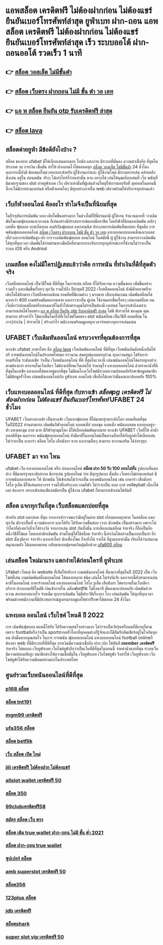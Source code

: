 # แอพสล็อต เครดิตฟรี ไม่ต้องฝากก่อน ไม่ต้องแชร์ ยืนยันเบอร์โทรศัพท์ล่าสุด ยูฟ่าเบท ฝาก-ถอน **แอพสล็อต เครดิตฟรี ไม่ต้องฝากก่อน ไม่ต้องแชร์ ยืนยันเบอร์โทรศัพท์ล่าสุด** เร็ว ระบบออโต้ ฝาก-ถอนออโต้ รวดเร็ว 1 นาที

## 👉 [สล็อต วอลเล็ต ไม่มีขั้นต่ํา](https://member.mabet.net/?action=login)
## 👉 [สล็อต เว็บตรง ฝากถอน ไม่มี ขั้น ต่ํา วอ เลท](https://mabet.net/)
## 👉 [แอ พ สล็อต ยืนยัน otp รับเครดิตฟรี ล่าสุด](https://mabet.net/register/)
## 👉 [สล็อต lava](https://mabet.net/credit-free-50/)

## สล็อตค่ายยูฟ่า มีข้อดียังไงบ้าง ?
สล็อต ของค่าย ufabet มีให้เลือกเล่นมากมาย โบนัส แตกง่าย มีระบบที่มั่นคง  ความน่าเชื่อถือ ที่สุดในประเทศ  งบ การเงิน  เชื่อมั่น   ทำให้ ฝากถอนไวได้ตลอดทุก [สล็อต วอลเล็ต ไม่มีขั้นต่ํา](https://mabet.net/) 24 ชั่วโมง นอกจากนี้ยังมี ข้อเสนอใหม่ เยอะแยะสำหรับ ผู้ใช้งานเก่าและ ผู้ใช้งานใหม่ มีระบบการเล่น  คล้ายคลึง  นั่งเล่น อยู่ใน บ่อนพนัน จริงๆ ได้เท่าไหร่ก็จ่ายเท่านั้น หาก อยากได้ เล่นให้คุณเลือกเล่นที่ เว็บ พนันที่มีมาตรฐานของ slot ค่ายยูฟ่าเบท  เว็บ เดียวเท่านั้นที่ผู้เล่นส่วนใหญ่ให้การตอบรับที่ สุดยอดในตอนนี้ซึ่งจะไม่มีการผ่านเอเย่นต์ หรือตัวแทนใดๆ มีทุกอย่างภายใน web เดียวพร้อมให้บริการทุกท่านแล้ว

##  เว็บกีฬาออนไลน์  คืออะไร  ทำไมจึงเป็นที่นิยมที่สุด

ในปัจจุบันการเดิมพัน  บอล เติบโตขึ้นอย่างมาก ในช่วงไม่กี่ปีที่ผ่านมามี ผู้ใช้งาน จำนวนมากที่ วางเดิมพันในเกมฟุตบอลและบางคน ก็เล่นอย่างมีประสบการณ์แบบมืออาชีพ โดยกีฬาที่นิยมลงเดิมพัน หลักๆเลยคือ ฟุตบอล บาสเก็ตบอล อเมริกันฟุตบอล และเทนนิส ประเภทการเดิมพันที่พบบ่อย ที่สุดคือ  การพนันฟุตบอลออนไลน์  [สล็อต เว็บตรง ฝากถอน ไม่มี ขั้น ต่ํา วอ เลท](https://mabet.net/register/) แทงบอลแบบบอลเต็งและบอลสเต็ป และการเดิมพันสูง-ต่ำ การวางเดิมพันฟุตบอล ออนไลน์ ในสมัยนี้  ผู้ ผู้ใช้งาน สามารถวางเดิมพันได้ทุกที่ทุกเวลา เดิมพันได้ง่ายผ่านทางมือถือที่สามารถรองรับการทุกอุปกรณ์การใช้งานไม่ว่าจะเป็นระบบ iOS หรือ Andriod

##  เกมสล็อต คงไม่มีใครปฏิเสธแล้วว่าคือ การพนัน ที่ทำเงินที่ดีที่สุดตัวจริง

 เว็บสล็อตออนไลน์ เป็นวิธีใหม่  ที่ดีที่สุด ในการเล่น สล็อต ที่ได้รับความ ความชื่นชอบ เพิ่มขึ้นอย่างรวดเร็ว และเพิ่มขึ้นเรื่อยๆ ทุกวัน รวมไปถึง ปีล่าสุดปี 2022 เว็บสล็อตออนไลน์  ยังมีศักยภาพที่จะเติบโตได้อีกมาก เว็บสล็อตยอดนิยม  ยอดฮิตที่มีเกมต่าง ๆ มากมาย เลือกเล่นเกมน เดิมพันสล็อตได้มากกว่า 400 เกมพร้อมธีมหลากหลาย และเราจะเห็น ผู้เล่น ใช้งานมากขึ้นเรื่อยๆ เล่นเกมสล็อต บนเว็บดีกว่าบ่อนสล็อตหรือบ่อนคาสิโนทั่วไปเพราะคุณไม่จำเป็นต้องมี เอเย่นต์ ในการเข้าถึงเพราะสามารถเล่นได้โดยตรง [แอ พ สล็อต ยืนยัน otp รับเครดิตฟรี ล่าสุด](https://mabet.net/credit-free-50/) ไม่มี หักรายได้ ของคุณ คุณสามารถ สร้างกำไร ได้มากขึ้นโดยไปที่เว็บไซต์โดยตรง slot พนันสล็อต เป็นวิธีที่ ยอดเยี่ยม ในการ{ทำเงิน | ทำรายได้ | สร้างกำไร พนักงานพร้อมดูแลทุกเวลาจ่ายตรงทุกการเล่นแน่น

## UFABET  เว็บเดิมพันออนไลน์  ครบวงจรที่คุณต้องการที่สุด

 ทางเข้า ufabet ภาษาไทย คือ  [สล็อต lava](https://mabet.net/credit-free-50/) เว็บเดิมพันออนไลน์ ที่ดีที่สุด เว็บพนันอันดับหนึ่งเปิดให้บริ การพนันออนไลน์ในประเทศไทยมา ยาวนาน สมบรูณ์แบบครบถ้วน ทุกความสนุก ได้รับการยอมรับใน ระดับเอเชีย ว่าเป็น  เว็บพนันออนไลน์ ที่ดี ที่สุดในเวลานี้ เล่นพนันออนไลน์ได้ครบทุกอย่างตามต้องการ ครบจบในเว็บเดียว ไม่ต้องเปลี่ยนเว็บเล่นให้ รำคาญใจ  แทงบอลออนไลน์  ด้วยราคาน้ำที่ดีที่สุดในเอเชีย แทงบอลได้หลายคู่มากที่สุด ไม่มีคดโกงเว็บไซค์มีระบบความปลอดภัยรักษาข้อมูลสมาชิกไม่มีข้อมูลรั่วไหล เล่นพนันออนไลน์กับ ยูฟ่าเบท ออนไลน์ เชื่อถือได้เลยว่ามั่นคงและปลอดภัย 100% 


## เว็บแทงบอลออนไลน์ ที่ดีที่สุด  กับทางเข้า *สล็อตpg เครดิตฟรี ไม่ต้องฝากก่อน ไม่ต้องแชร์ ยืนยันเบอร์โทรศัพท์* UFABET 24 ชั่วโมง

 UFABET เว็บตรงทางเข้า เป็นทางเข้า  เว็บแทงฟุตบอล  ที่ได้มาตรฐานระดับโลก  ยอดเยี่ยมที่สุด ในปี2022 ท่านสามารถ เดิมพันกีฬาออนไลน์ บอลสเต็ป บอลชุด บอลเต็ง พนันบอลสด แทงบอลสูง-ต่ำ แทงเตะมุม บาส มวย  มีกีฬาทุกมุมโลก มีให้เลือกเดิมพันมากมาย ทางเข้า UFABET เว็บที่ให้ ค่าน้ำ บอลดีที่สุด นอกจาก พนันฟุตบอลออนไลน์ ยังมีคาสิโนออนไลน์เป็นทางเลือกให้กับลูกค้าได้เลือกเล่น ไม่ว่าจะเป็น บาคาร่า สล็อต ไฮโล เสือมังกร หวย และเกมอื่นๆ สามารถ  หางานเสริม ได้ง่ายๆทุก

## UFABET มา จาก ไหน

 ufabet   เว็บ  แทงบอลออนไลน์    หรือ  บ่อนออนไลน์ **สล็อต ฝาก 50 รับ 100 ถอนไม่อั้น**  รูปแบบที่แตกต่าง ที่มีมาตรฐานระดับสากล  มีการเล่น    รูปแบบใหม่  ง่าย    มีทุกรูปแบบ  นั้นคือ เว็บตรงไม่ผ่านเอเย่นต์    มีการพนันหลากหลาย   ให้ นักพนัน  ได้เข้าเล่นไม่ว่าจะเป็น  แทงพนันออนไลน์ เช่น บาคาร่า   เสือมังกร  ไฮโล  รูเล็ต   มีให้เล่นครบวงจร   รวมไปถึงประเภท เกมกีฬา ไม่ว่าจะเป็น  บอล    บาส    volleyball
  เลือกได้เลย   ต้องการ   อยากเข้าเล่นเพียงสมัครเป็น ผู้ใช้งาน    ufabet  ก็สามารถเข้าเล่นได้ทันที


## สล็อต  แจกทุกวันที่สุด เว็บสล็อตแตกบ่อยที่สุด

สำหรับ slot  แตกบ่อย ที่สุด จากการสำรวจพบว่ามีอยู่ในค่าย slot เกือบแทบทุกค่าย โดยสล็อต  แตกทุกวัน  มักจะเป็นที่ ความต้องการ และได้รับ ได้รับความชื่นชอบ เจาก นักพนัน  เป็นอย่างมาก  เพราะไม่ว่าใครก็ต่างหวังที่จะได้รางวัล  จากการเล่น slot กันทั้งนั้น การเลือกเล่นสล็อต  จ่ายจริง  ก็ถือเป็นอีกหนึ่งวิธีที่ได้ผล โดยเหล่านักเดิมพัน  ส่วนใหญ่ได้ใช้สล็อต  จ่ายจริง นี้ทำเงินได้อย่างเป็นกอบเป็นกำ ยิ่ง slot นั้นๆมีการ จ่ายจริง มากเท่าไหร่  นักเสี่ยงโชค ก็จะยิ่งได้ รายได้ ที่สูงมากเท่านั้น เรียกได้ว่าเล่นเกมสนุกแถมยัง ได้ผลตอบแทน กลับมาแบบคุ้มจนเกินคุ้มอีกด้วย
 [ufa800 สล็อต](https://member.mabet.net/?action=login)

## เล่นสล็อต ใหม่มาแรง แตกง่ายได้ก่อนใครที่  ยูฟ่าเบท

 Ufabet เว็บแม่  คือ website ที่เปิดให้บริการ เกมพนันออนไลน์ ที่มาแรงที่สุดในปี 2022 เป็น เว็บไซค์ที่เล่น เกมเดิมพันสล็อตออนไลน์ ได้หลากหลาย ชนิด  เล่นได้ ไม่จำกัดวัย นอกจากนี้ยังสามารถเล่นคาสิโนออนไลน์ บาคาร่าออนไลน์ แทงบอลออนไลน์ ไฮโล รูเล็ต เสือมังกร ได้ครบจบในเว็บเดียว บริการ ฝากถอนอัติโนมัติ  เงินเข้าภายใน  *สล็อตbetflik* ไม่ถึงนาที มั่นคงและปลอดภัย เดิมพันด้วยความ สบายอกสบายใจ  จ่ายเต็ม ทุกการเดิมพัน ไม่มีประวัติเรื่องกา โกง  เล่นเดิมพัน ได้ทุกที่ทุกเวลา พร้อมด้วยพนักงานที่มีประสบการณ์สูงสามารถดูแลให้คำปรึกษาได้ตลอด 24 ชั่วโมง


## แทงบอล ออนไลน์  เว็บไซค์ ไหนดี ปี 2022

การ เดิมพันฟุตบอล  ตอนนี้ได้รับ ได้รับความสนใจอย่างมาก ไม่ว่าจะเป็นวัยรุ่นหรือคนที่มีอายุก็ตาม เพราะ footballหรือว่าเป็น sportสากลทั่วโลกที่ทุกคนต่างก็รู้จักและก็มีทีมรักทีมเชียร์อยู่ในใจกันทุกคน ดังนั้นหากคุณสนใจ ในการ การพนัน ฟุตบอลออนไลน์ แทงบอลออนไลน์ football onlineก็ต้องหา web ที่ดีมีระบบที่ที่ดีที่สุด  การเงินมีความน่าเชื่อถือ ฝาก   เบิก ได้ทันที ***member เครดิตฟรี*** จ่ายจริง  ไม่หลอก  เว็บยูฟ่าเบท เว็บไซต์ยูฟ่าถือว่าเป็นเว็บที่ดีที่สุดในตอนนี้ จ่ายค่าน้ำมากที่สุด ระบบเว็บมีความปลอดภัยสูง  สมาชิกต่างให้ความเชื่อมั่นใน เว็บยูฟ่าเบท เว็บไซต์ยูฟ่า จึงทำให้ เว็บยูฟ่าเบท เว็บไซต์ยูฟ่าได้รับความนิยมอย่างมากในประเทศไทย

## ศูนย์รวมเว็บพนันออนไลน์ที่ดีที่สุด

### [p168 สล็อต](https://atom.io/themes/สมัคร%20Slot%20PG%20สล็อต177%20008%20สล็อต%2020%20รับ%20100%20เว็บตรง100%)
### [สล็อต tnt191](https://atom.io/themes/สมัคร%20Slot%20PG%20vip2541เครดิตฟรี%20008%20สล็อต%2020%20รับ%20100%20เว็บตรง100%)
### [mgm99 เครดิตฟรี](https://atom.io/themes/สมัคร%20Slot%20PG%20joker%20สล็อต%208888%20008%20สล็อต%2020%20รับ%20100%20เว็บตรง100%)
### [ufa356 สล็อต](https://atom.io/themes/สมัคร%20Slot%20PG%20มาวินเบท%20สล็อต%20008%20สล็อต%2020%20รับ%20100%20เว็บตรง100%)
### [สล็อต betflik](https://atom.io/themes/สมัคร%20Slot%20PG%20สล็อต%20สบาย%2099%20008%20สล็อต%2020%20รับ%20100%20เว็บตรง100%)
### [เว็บ สล็อต เปิด ใหม่](https://atom.io/themes/สมัคร%20Slot%20PG%20asia999%20เครดิตฟรี%20100%20บาท%20008%20สล็อต%2020%20รับ%20100%20เว็บตรง100%)
### [jili เครดิตฟรี ไม่ต้องฝาก ไม่ต้องแชร์](https://atom.io/themes/สมัคร%20Slot%20PG%20สล็อต%20ฝากขั้นต่ำ%201%20บาท%20008%20สล็อต%2020%20รับ%20100%20เว็บตรง100%)
### [allslot wallet เครดิตฟรี 50](https://atom.io/themes/สมัคร%20Slot%20PG%20บา%20ค่า%20ร่า%201688%20เครดิตฟรี%20008%20สล็อต%2020%20รับ%20100%20เว็บตรง100%)
### [สล็อต 350](https://atom.io/themes/สมัคร%20Slot%20PG%20ซุปเปอร์%20สล็อต%20008%20สล็อต%2020%20รับ%20100%20เว็บตรง100%)
### [99clubเครดิตฟรี58](https://atom.io/themes/สมัคร%20Slot%20PG%20สล็อต%20ขั้น%20ต่ํา%201%20บาท%20008%20สล็อต%2020%20รับ%20100%20เว็บตรง100%)
### [สมัคร สล็อต เว็บ ตรง](https://atom.io/themes/สมัคร%20Slot%20PG%20เครดิตฟรี%2050%20ทำ%20เทิ%20ร์%20น.%201%20เท่า%20008%20สล็อต%2020%20รับ%20100%20เว็บตรง100%)
### [สล็อต เติม true wallet ฝาก-ถอน ไม่มี ขั้น ต่ำ 2021](https://atom.io/themes/สมัคร%20Slot%20PG%20สล็อต%20เว็บตรง%20777%20008%20สล็อต%2020%20รับ%20100%20เว็บตรง100%)
### [สล็อต ฝาก-ถอน true wallet](https://atom.io/themes/สมัคร%20Slot%20PG%20สล็อต249%20008%20สล็อต%2020%20รับ%20100%20เว็บตรง100%)
### [ซุปเปอร์ สล็อต](https://atom.io/themes/สมัคร%20Slot%20PG%20joker%20สล็อต%20999%20008%20สล็อต%2020%20รับ%20100%20เว็บตรง100%)
### [amb superslot เครดิตฟรี 50](https://atom.io/themes/สมัคร%20Slot%20PG%20สุดปัง%20สล็อต%20008%20สล็อต%2020%20รับ%20100%20เว็บตรง100%)
### [สล็อต356](https://atom.io/themes/สมัคร%20Slot%20PG%20สล็อตpg%20เว็บตรงไม่ผ่านเอเย่นต์%20008%20สล็อต%2020%20รับ%20100%20เว็บตรง100%)
### [123plus สล็อต](https://atom.io/themes/สมัคร%20Slot%20PG%20lucabet%20เครดิตฟรี100%20008%20สล็อต%2020%20รับ%20100%20เว็บตรง100%)
### [jdb เครดิตฟรี](https://atom.io/themes/สมัคร%20Slot%20PG%20slot666เครดิตฟรี%20008%20สล็อต%2020%20รับ%20100%20เว็บตรง100%)
### [สล็อตshark](https://atom.io/themes/สมัคร%20Slot%20PG%20full%20slot%20เครดิตฟรี%2050%20บาท%20008%20สล็อต%2020%20รับ%20100%20เว็บตรง100%)
### [super slot vip เครดิตฟรี 50](https://atom.io/themes/สมัคร%20Slot%20PG%20เครดิตฟรี50ไม่ต้องฝากไม่ต้องแชร์%20แค่สมัคร%20008%20สล็อต%2020%20รับ%20100%20เว็บตรง100%)